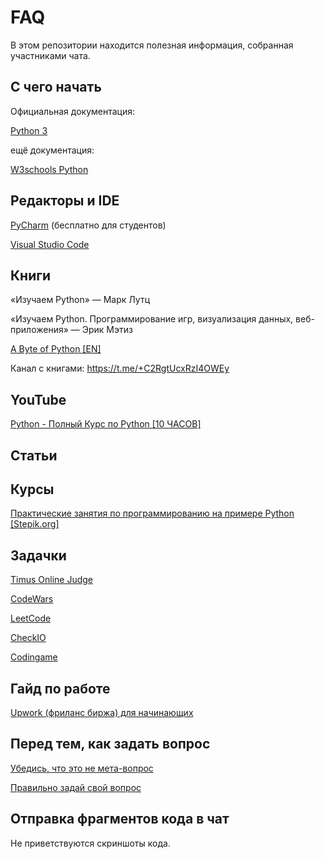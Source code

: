 <h1>FAQ</h1>

В этом репозитории находится полезная информация, собранная участниками чата.

<h2>С чего начать</h2>

<h7>Официальная документация:</h7>

 <h7><a href="https://docs.python.org/3/">Python 3</a></h7>

 <h7>ещё документация:</h7>

  <h7><a href="https://www.w3schools.com/python/">W3schools Python</a></h7>

 

 

 <h2>Редакторы и IDE</h2>
  <h7><a href="https://www.jetbrains.com/pycharm/">PyCharm</a></h7>
 (бесплатно для студентов)
 
<h7><a href="https://code.visualstudio.com/">Visual Studio Code</a></h7>

  <h2>Книги</h2>

  «Изучаем Python» — Марк Лутц


«Изучаем Python. Программирование игр, визуализация данных, веб-приложения» — Эрик Мэтиз

  <h7><a href="https://python.swaroopch.com/">A Byte of Python [EN]</a></h7>
  
Канал с книгами: https://t.me/+C2RgtUcxRzI4OWEy

  <h2>YouTube</h2>

  <h7><a href="https://youtu.be/cr_3evPrzsU">Python - Полный Курс по Python [10 ЧАСОВ]</a></h7>

  <h2>Статьи</h2>

   <h2>Курсы</h2>

   <h7><a href="https://stepik.org/course/127813/">Практические занятия по программированию на примере Python [Stepik.org]</a></h7>


    


  <h2>Задачки</h2>

  <h7><a href="https://acm.timus.ru/">Timus Online Judge</a></h7>

 <h7><a href="https://www.codewars.com/">CodeWars</a></h7>
 

<h7><a href="https://leetcode.com/">LeetCode</a></h7>

<h7><a href="https://py.checkio.org/">CheckIO</a></h7>

<h7><a href="https://www.codingame.com/start/">Codingame</a></h7>
  
  <h2>Гайд по работе</h2>
  <h7><a href="http://odeskconf.github.io/guide/"> Upwork (фриланс биржа) для начинающих</a></h7>
  

 <h2>Перед тем, как задать вопрос</h2>

 <h7><a href="https://nometa.xyz/ru.html">Убедись, что это не мета-вопрос</a></h7>

<h7><a href="https://habr.com/ru/articles/460221/">Правильно задай свой вопрос</a></h7>

<h2>Отправка фрагментов кода в чат</h2>
Не приветствуются скриншоты кода.







